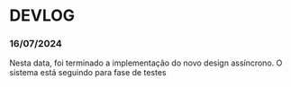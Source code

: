 # DEVLOG

### 16/07/2024

Nesta data, foi terminado a implementação do novo design assíncrono. O sistema está seguindo para fase de testes